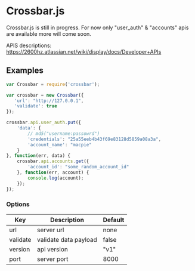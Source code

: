 # Crossbar.js

Crossbar.js is still in progress. For now only "user_auth" & "accounts" apis are available more will come soon.

APIS descriptions: https://2600hz.atlassian.net/wiki/display/docs/Developer+APIs


## Examples

```javascript
var Crossbar = require('crossbar');

var crossbar = new Crossbar({
   'url': "http://127.0.0.1",
   'validate': true
});

crossbar.api.user_auth.put({
	'data': {
		// md5("username:passowrd")
		'credentials': "25a55eeb4b43f69e83128d5859a08a3a",
		'account_name': "macpie"
	}
}, function(err, data) {
	crossbar.api.accounts.get({
		'account_id': "some_random_account_id"
	}, function(err, account) {
		console.log(account);
	});
});
```

### Options

| Key | Description | Default |
| --- | ----------- | ------- |
| url | server url | none |
| validate | validate data payload | false |
| version | api version | "v1" |
| port | server port | 8000 |


